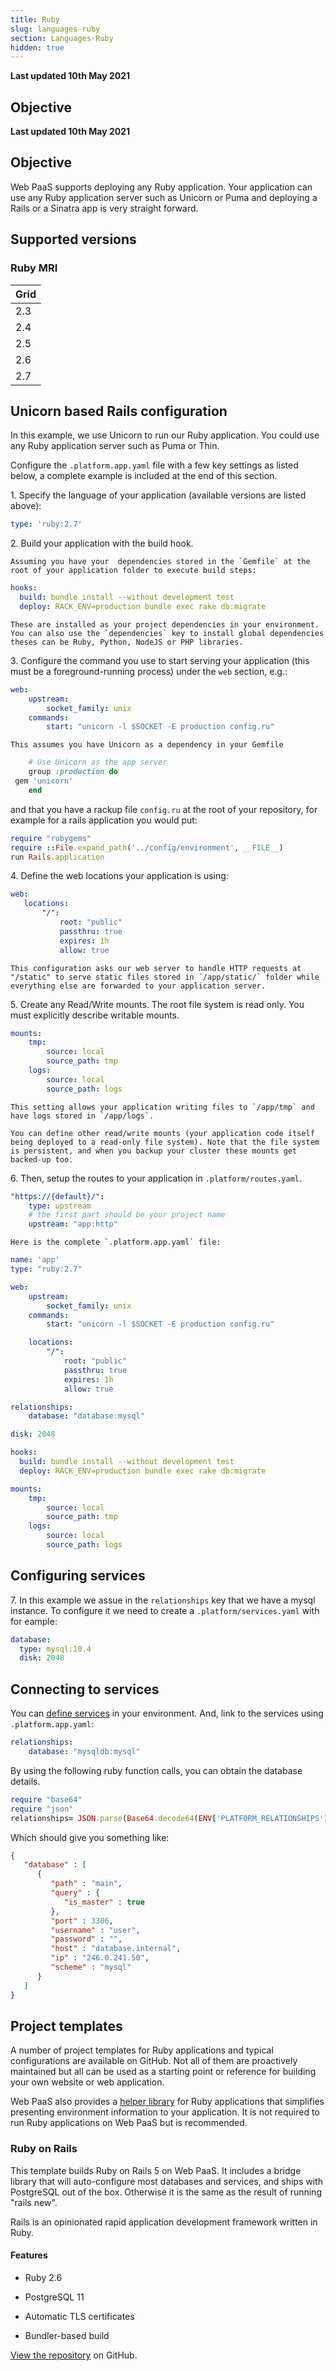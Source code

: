 ```yaml
---
title: Ruby
slug: languages-ruby
section: Languages-Ruby
hidden: true
---
```


**Last updated 10th May 2021**



## Objective  

**Last updated 10th May 2021**


## Objective  

Web PaaS supports deploying any Ruby application. Your application can use any Ruby application server such as Unicorn or Puma and deploying a Rails or a Sinatra app is very straight forward.

## Supported versions

### Ruby MRI

| **Grid** | 
|----------------------------------|  
|  2.3 |  
|  2.4 |  
|  2.5 |  
|  2.6 |  
|  2.7 |  

## Unicorn based Rails configuration

In this example, we use Unicorn to run our Ruby application. You could use any Ruby application server such as Puma or Thin.

Configure the `.platform.app.yaml` file with a few key settings as listed below, a complete example is included at the end of this section.

1\. Specify the language of your application (available versions are listed above):



```yaml   
type: 'ruby:2.7'
```  


2\. Build your application with the build hook.


    Assuming you have your  dependencies stored in the `Gemfile` at the root of your application folder to execute build steps:

```yaml
hooks:
  build: bundle install --without development test
  deploy: RACK_ENV=production bundle exec rake db:migrate
```

    These are installed as your project dependencies in your environment. You can also use the `dependencies` key to install global dependencies theses can be Ruby, Python, NodeJS or PHP libraries.

3\. Configure the command you use to start serving your application (this must be a foreground-running process) under the `web` section, e.g.:


```yaml
web:
    upstream:
        socket_family: unix
    commands:
        start: "unicorn -l $SOCKET -E production config.ru"
```

    This assumes you have Unicorn as a dependency in your Gemfile

```ruby
    # Use Unicorn as the app server
    group :production do
 gem 'unicorn'
    end
```

and that you have a rackup file `config.ru` at the root of your repository, for example for a rails application you would put:

```ruby
require "rubygems"
require ::File.expand_path('../config/environment', __FILE__)
run Rails.application
```

4\. Define the web locations your application is using:


```yaml
web:
   locations:
       "/":
           root: "public"
           passthru: true
           expires: 1h
           allow: true
```

    This configuration asks our web server to handle HTTP requests at "/static" to serve static files stored in `/app/static/` folder while everything else are forwarded to your application server.

5\. Create any Read/Write mounts. The root file system is read only. You must explicitly describe writable mounts.


```yaml
mounts:
    tmp:
        source: local
        source_path: tmp
    logs:
        source: local
        source_path: logs
```

    This setting allows your application writing files to `/app/tmp` and have logs stored in `/app/logs`.

    You can define other read/write mounts (your application code itself being deployed to a read-only file system). Note that the file system is persistent, and when you backup your cluster these mounts get backed-up too.

6\. Then, setup the routes to your application in `.platform/routes.yaml`.


```yaml
"https://{default}/":
    type: upstream
    # the first part should be your project name
    upstream: "app:http"
```

    Here is the complete `.platform.app.yaml` file:

```yaml
name: 'app'
type: "ruby:2.7"

web:
    upstream:
        socket_family: unix
    commands:
        start: "unicorn -l $SOCKET -E production config.ru"

    locations:
        "/":
            root: "public"
            passthru: true
            expires: 1h
            allow: true

relationships:
    database: "database:mysql"

disk: 2048

hooks:
  build: bundle install --without development test
  deploy: RACK_ENV=production bundle exec rake db:migrate

mounts:
    tmp:
        source: local
        source_path: tmp
    logs:
        source: local
        source_path: logs
```

## Configuring services

7\. In this example we assue in the `relationships` key that we have a mysql instance. To configure it we need to create a `.platform/services.yaml` with for eample:


```yaml
database:
  type: mysql:10.4
  disk: 2048
```

## Connecting to services

You can [define services](../configuration-services) in your environment. And, link to the services using `.platform.app.yaml`:

```yaml
relationships:
    database: "mysqldb:mysql"
```

By using the following ruby function calls, you can obtain the database details.

```ruby
require "base64"
require "json"
relationships= JSON.parse(Base64.decode64(ENV['PLATFORM_RELATIONSHIPS']))
```

Which should give you something like:

```json
{
   "database" : [
      {
         "path" : "main",
         "query" : {
            "is_master" : true
         },
         "port" : 3306,
         "username" : "user",
         "password" : "",
         "host" : "database.internal",
         "ip" : "246.0.241.50",
         "scheme" : "mysql"
      }
   ]
}
```

## Project templates

A number of project templates for Ruby applications and typical configurations are available on GitHub.  Not all of them are proactively maintained but all can be used as a starting point or reference for building your own website or web application.

Web PaaS also provides a [helper library](https://github.com/platformsh/platformsh-ruby-helper) for Ruby applications that simplifies presenting environment information to your application.  It is not required to run Ruby applications on Web PaaS but is recommended.


### Ruby on Rails  

<p>This template builds Ruby on Rails 5 on Web PaaS.  It includes a bridge library that will auto-configure most databases and services, and ships with PostgreSQL out of the box.  Otherwise it is the same as the result of running "rails new".</p>
<p>Rails is an opinionated rapid application development framework written in Ruby.</p>
  
#### Features
- Ruby 2.6<br />  

- PostgreSQL 11<br />  

- Automatic TLS certificates<br />  

- Bundler-based build<br />  

 
[View the repository](https://github.com/platformsh-templates/rails) on GitHub.

